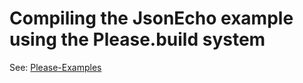 # Compiling the JsonEcho example using the Please.build system

See: [Please-Examples](https://github.com/thought-machine/please-examples)

